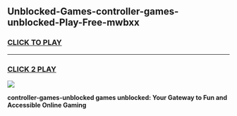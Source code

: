
## Unblocked-Games-controller-games-unblocked-Play-Free-mwbxx
<h3>
<a href="https://premium76.site?title=controller-games-unblocked&ref=22A">CLICK TO PLAY</a></h3>
<hr>

<h3>
<a href="https://premium76.site?title=controller-games-unblocked&ref=22A">CLICK 2 PLAY</a>
  
</h3>

<a href="https://premium76.site?title=controller-games-unblocked&ref=22A"><img src="https://clearcache.store/games.png"></a>


**controller-games-unblocked games unblocked: Your Gateway to Fun and Accessible Online Gaming**
